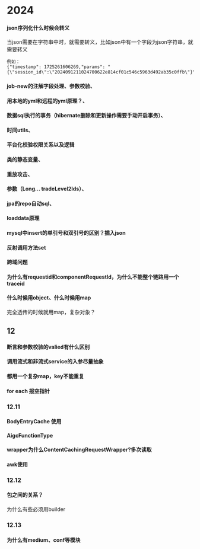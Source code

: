 # 2024
#### json序列化什么时候会转义
当json需要在字符串中时，就需要转义，比如json中有一个字段为json字符串，就需要转义

    例如：
    {"timestamp": 1725261606269,"params": "{\"session_id\":\"2024091211024700622e814cf01c546c5963d492ab35c0ffb\"}"
#### job-new的注解字段处理、参数校验、
#### 用本地的yml和远程的yml原理？、
#### 数据sql执行的事务（hibernate删除和更新操作需要手动开启事务）、
#### 时间utils、
#### 平台化校验权限关系以及逻辑
#### 类的静态变量、
#### 重放攻击、
#### 参数（Long... tradeLevel2Ids）、
#### jpa的repo自动sql、
#### loaddata原理
#### mysql中insert的单引号和双引号的区别？插入json
#### 反射调用方法set
#### 跨域问题
#### 为什么有requestid和componentRequestId，为什么不能整个链路用一个traceid
#### 什么时候用object、什么时候用map
完全透传的时候就用map，复杂对象？
## 12
#### 断言和参数校验的valied有什么区别
#### 调用流式和非流式service的入参尽量抽象
#### 都用一个复杂map，key不能重复
#### for each 报空指针
### 12.11
#### BodyEntryCache 使用
#### AigcFunctionType
#### wrapper为什么ContentCachingRequestWrapper?多次读取
#### awk使用
### 12.12
#### 包之间的关系？
为什么有些必须用builder
### 12.13
#### 	为什么有medium、conf等模块

<!--stackedit_data:
eyJoaXN0b3J5IjpbNTIyNzEyMjYxLDQ2NTU5NTg1LDEyNjYxNz
Q2MDIsLTIwOTg4Nzc0OSwtMTk5NzAyNTcyOSw4OTgzNzMzMzAs
LTU1MDgzMDQ1NywzNjgyNDM2LC0xMDcxNTI0MzI5LDE5NjEyMz
g0MCw3MzA5OTgxMTZdfQ==
-->